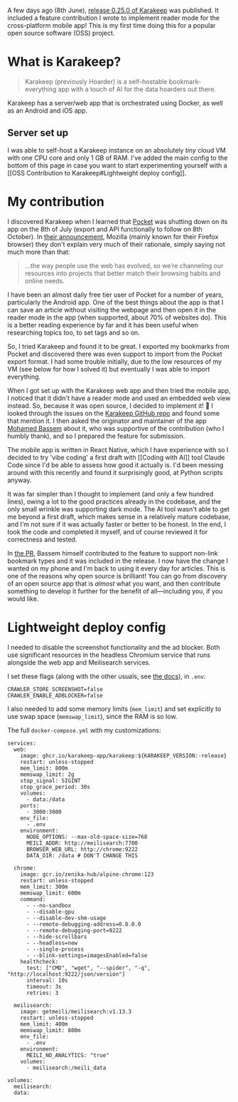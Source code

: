 A few days ago (8th June), [release 0.25.0 of Karakeep](https://github.com/karakeep-app/karakeep/discussions/1561) was published. It included a feature contribution I wrote to implement reader mode for the cross-platform mobile app! This is my first time doing this for a popular open source software (OSS) project.

# What is Karakeep?

> Karakeep (previously Hoarder) is a self-hostable bookmark-everything app with a touch of AI for the data hoarders out there.

Karakeep has a server/web app that is orchestrated using Docker, as well as an Android and iOS app.

## Server set up

I was able to self-host a Karakeep instance on an absolutely *tiny* cloud VM with one CPU core and only 1 GB of RAM. I've added the main config to the bottom of this page in case you want to start experimenting yourself with a [[OSS Contribution to Karakeep#Lightweight deploy config]].

# My contribution

I discovered Karakeep when I learned that [Pocket](https://getpocket.com) was shutting down on its app on the 8th of July (export and API functionally to follow on 8th October). In [their announcement](https://support.mozilla.org/en-US/kb/future-of-pocket), Mozilla (mainly known for their Firefox browser) they don't explain very much of their rationale, simply saying not much more than that:

> ...the way people use the web has evolved, so we’re channeling our resources into projects that better match their browsing habits and online needs.

I have been an almost daily free tier user of Pocket for a number of years, particularly the Android app. One of the best things about the app is that I can save an article without visiting the webpage and then open it in the reader mode in the app (when supported, about 70% of websites do). This is a better reading experience by far and it has been useful when researching topics too, to set tags and so on.

So, I tried Karakeep and found it to be great. I exported my bookmarks from Pocket and discovered there was even support to import from the Pocket export format. I had some trouble initially, due to the low resources of my VM (see below for how I solved it) but eventually I was able to import everything.

When I got set up with the Karakeep web app and then tried the mobile app, I noticed that it didn't have a reader mode and used an embedded web view instead. So, because it was open source, I decided to implement it! 🚀 I looked through the issues on the [Karakeep GitHub repo](https://github.com/karakeep-app/karakeep/issues) and found some that mention it. I then asked the originator and maintainer of the app [Mohamed Bassem](https://github.com/MohamedBassem) about it, who was supportive of the contribution (who I humbly thank), and so I prepared the feature for submission.

The mobile app is written in React Native, which I have experience with so I decided to try 'vibe coding' a first draft with [[Coding with AI]] tool Claude Code since I'd be able to assess how good it actually is. I'd been messing around with this recently and found it surprisingly good, at Python scripts anyway.

It was far simpler than I thought to implement (and only a few hundred lines), owing a lot to the good practices already in the codebase, and the only small wrinkle was supporting dark mode. The AI tool wasn't able to get me beyond a first draft, which makes sense in a relatively mature codebase, and I'm not sure if it was actually faster or better to be honest. In the end, I took the code and completed it myself, and of course reviewed it for correctness and tested.

In [the PR](https://github.com/karakeep-app/karakeep/pull/1509), Bassem himself contributed to the feature to support non-link bookmark types and it was included in the release. I now have the change I wanted on my phone and I'm back to using it every day for articles. This is one of the reasons why open source is brilliant! You can go from discovery of an open source app that is _almost_ what you want, and then contribute something to develop it further for the benefit of all—including you, if you would like.

# Lightweight deploy config

I needed to disable the screenshot functionality and the ad blocker. Both use significant resources in the headless Chromium service that runs alongside the web app and Meilisearch services.

I set these flags (along with the other usuals, see [the docs](https://docs.karakeep.app/Installation/docker#3-populate-the-environment-variables)), in `.env`:

```
CRAWLER_STORE_SCREENSHOT=false
CRAWLER_ENABLE_ADBLOCKER=false
```

I also needed to add some memory limits (`mem_limit`) and set explicitly to use swap space (`memswap_limit`), since the RAM is so low.

The full `docker-compose.yml` with my customizations:

```
services:
  web:
    image: ghcr.io/karakeep-app/karakeep:${KARAKEEP_VERSION:-release}
    restart: unless-stopped
    mem_limit: 800m
    memswap_limit: 2g
    stop_signal: SIGINT
    stop_grace_period: 30s
    volumes:
      - data:/data
    ports:
      - 3000:3000
    env_file:
      - .env
    environment:
      NODE_OPTIONS: --max-old-space-size=768
      MEILI_ADDR: http://meilisearch:7700
      BROWSER_WEB_URL: http://chrome:9222
      DATA_DIR: /data # DON'T CHANGE THIS

  chrome:
    image: gcr.io/zenika-hub/alpine-chrome:123
    restart: unless-stopped
    mem_limit: 300m
    memswap_limit: 600m
    command:
      - --no-sandbox
      - --disable-gpu
      - --disable-dev-shm-usage
      - --remote-debugging-address=0.0.0.0
      - --remote-debugging-port=9222
      - --hide-scrollbars
      - --headless=new
      - --single-process
      - --blink-settings=imagesEnabled=false
    healthcheck:
      test: ["CMD", "wget", "--spider", "-q", "http://localhost:9222/json/version"]
      interval: 10s
      timeout: 3s
      retries: 3

  meilisearch:
    image: getmeili/meilisearch:v1.13.3
    restart: unless-stopped
    mem_limit: 400m
    memswap_limit: 800m
    env_file:
      - .env
    environment:
      MEILI_NO_ANALYTICS: "true"
    volumes:
      - meilisearch:/meili_data

volumes:
  meilisearch:
  data:
```